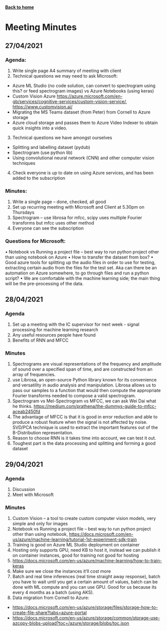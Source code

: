 [__Back to home__](index.md)

# Meeting Minutes

## 27/04/2021

### Agenda:
1.	Write single page A4 summary of meeting with client 
2.	Technical questions we may need to ask Microsoft:
- Azure ML Studio (no code solution, can convert to spectrogram using this? or feed spectrogram images) vs Azure Notebooks (using keras)
- Custom Vision Azure https://azure.microsoft.com/en-gb/services/cognitive-services/custom-vision-service/, https://www.customvision.ai/ 
- Migrating the MS Teams dataset (from Peter) from Cornell to Azure storage
- Azure cloud storage and passes them to Azure Video Indexer to obtain quick insights into a video.
3.	Technical questions we have amongst ourselves
- Splitting and labelling dataset (pydub)
- Spectrogram (use python lib) 
- Using convolutional neural network (CNN) and other computer vision techniques
4.	Check everyone is up to date on using Azure services, and has been added to the subscription

### Minutes:

1.	Write a single page – done, checked, all good 
2.	Set up recurring meeting with Microsoft and Client at 5.30pm on Thursdays
3.	Spectrogram – use librosa for mfcc, scipy uses multiple Fourier transforms but mfcc uses other method
4.	Everyone can see the subscription   

### Questions for Microsoft: 

•	Notebook vs Running a project file – best way to run python project other than using notebook on Azure
•	How to transfer the dataset from box?
•	 Good azure tools for splitting up the audio files in order to use for testing, extracting certain audio from the files for the test set. Aka can there be an automation on Azure somewhere, to go through files and run a python script?
•	We are comfortable with the machine learning side; the main thing will be the pre-processing of the data.

## 28/04/2021

### Agenda

1.	Set up a meeting with the IC supervisor for next week - signal processing for machine learning research
2.	Any useful resources people have found
3.	Benefits of RNN and MFCC

### Minutes
1.	Spectrograms are visual representations of the frequency and amplitude of sound over a specified span of time, and are constructed from an array of frequencies. 
2. use Librosa, an open-source Python library known for its convenience and versatility in audio analysis and manipulation. Librosa allows us to pass our samples to a function that would then compute the appropriate Fourier transforms needed to compose a valid spectrogram.
3.	Spectrogram vs Mel-Spectrogram vs MFCC, we can ask Wei Dai what he thinks. https://medium.com/prathena/the-dummys-guide-to-mfcc-aceab2450fd
4.	The advantage of MFCC is that it is good in error reduction and able to produce a robust feature when the signal is not affected by noise. SVD/PCA technique is used to extract the important features out of the B-Distribution representation.
5. Reason to choose RNN is it takes time into account, we can test it out.
6. Toughest part is the data processing and splitting and forming a good dataset

## 29/04/2021

### Agenda

1. Discussion 
2. Meet with Microsoft

### Minutes

1. Custom Vision – a tool to create custom computer vision models, very simple and only for images
2. Notebook vs Running a project file – best way to run python project other than using notebook, https://docs.microsoft.com/en-us/azure/machine-learning/tutorial-1st-experiment-sdk-train
3. Training is good on Azure ML Studio deployment on container
4. Hosting only supports GPU, need KB to host it, instead we can publish it on container instances, good for training not good for hosting
5. https://docs.microsoft.com/en-us/azure/machine-learning/how-to-train-keras
6. Make sure we close the instances it’ll cost more
7. Batch and real time inferences (real time straight away response), batch you have to wait until you get a certain amount of values, batch can be done with ML compute and you can use GPU. Good for us because its every 4 months as a batch (using AKS).
8. Data migration from Cornell to Azure:
  - https://docs.microsoft.com/en-us/azure/storage/files/storage-how-to-create-file-share?tabs=azure-portal
  - https://docs.microsoft.com/en-us/azure/storage/common/storage-use-azcopy-blobs-upload?toc=/azure/storage/blobs/toc.json
